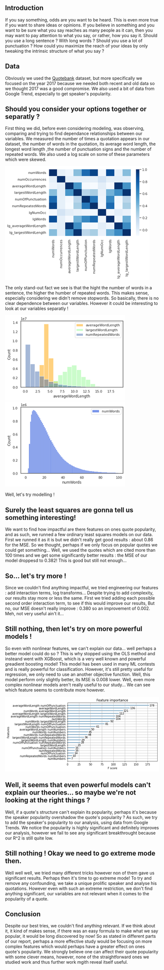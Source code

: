 ## Introduction

If you say something, odds are you want to be heard. This is even more true if you want to share ideas or opinions. If you believe in something and you want to be sure what you say reaches as many people as it can, then you may want to pay attention to what you say, or rather, how you say it. Should you use a long sentence ? With long words ? Should you use a lot of punctuation ? How could you maximize the reach of your ideas by only tweaking the intrinsic structure of what you say ?

## Data

Obviously we used the [Quotebank](https://github.com/epfl-dlab/Quotebank) dataset, but more specifically we focused on the year 2017 because we needed both recent and old data so we thought 2017 was a good compromise.
We also used a bit of data from Google Trend, especially to get speaker's popularity.

## Should you consider your options together or separatly ?

First thing we did, before even considering modeling, was observing, comparing and trying to find dependance relationships between our variables.
We measured the number of times a quotation appears in our dataset, the number of words in the quotation, its average word length, the longest word length ,the number of punctuation signs and the number of repeated words. We also used a log scale on some of these parameters which were skewed.

![heatmap](/graphs/heatmap1.png)

The only stand-out fact we see is that the hight the number of words in a sentence, the higher the humber of repeated words. This makes sense, especially considering we didn't remove stopwords. So basically, there is no clear dependence between our variables. However it could be interesting to look at our variables separatly ! 

![hist](/graphs/hist1.png)
![hist2](/graphs/hist_numWords.png)

Well, let's try modelling !

## Surely the least squares are gonna tell us something interesting!

We want to find how impactful are there features on ones quote popularity, and as such, we runned a few ordinary least squares models on our data. First we runned it as it is but we didn't really get good results : about 0.86 for the MSE. So we thought, perhaps if we only focus on popular quotes we could get something... Well, we used the quotes which are cited more than 100 times and we get some significantly better results : the MSE of our model droppesd to 0.382! This is good but still not enough...

## So... let's try more ! 

Since we couldn't find anything impactful, we tried engineering our features : add interaction terms, log transforms... Despite trying to add complexity, our results stay more or less the same. First we tried adding each possible second order interaction term, to see if this would improve our results, But no, our MSE doesn't really improve : 0.380 so an improvement of 0.002. Meh, not very useful ain't it...

## Still nothing, then let's try on more powerful models !

So even with nonlinear features, we can't explain our data... well perhaps a better model could do so ? This is why stopped using the OLS method and insteand went with XGBoost, which is a very well known and powerful greadient boosting model! This model has been used in many ML contests and is really powerful for classification. However, it's still  pretty useful for regression, we only need to use an another objective function. 
Well, this model perform only slightly better, its MSE is 0.008 lower. Well, even more complex nonlinear models aren't really useful to our study... We can see which feature seems to contribute more however.

![feature comp](/graphs/xgb_plot_importance_reg.png)

## Well, it seems that even powerful models can't explain our theories... so maybe we're not looking at the right things ?

Well, if a quote's structure can't explain its popularity, perhaps it's because the speaker popularity overshadow the quote's popularity ? As such, we try to add the speaker's popularity to our analysis, using data from Google Trends. We notice the popularity is highly significant and definitely improves our analysis, however we fail to see any significant breakthrought because our R^2 is still quite low.

## Still nothing ! Okay we need to go extreme mode then.

Well well well, we tried many different tricks however non of them gave us significant results. Perhaps then it's time to go extreme mode! To try and remove any confounding, we take a unique prolific speaker and analyse his quotations. However even with such an extreme restriction, we don't find anything significant, our variables are not relevant when it comes to the popularity of a quote.

## Conclusion

Despite our best tries, we couldn't find anything relevant. If we think about it, it kind of makes sense, if there was an easy formula to make what we say popular, it would be long discovered by now! So as stated in different parts of our report, perhaps a more effective study would be focusing on more complex features which would perhaps have a greater effect on ones quote's popularity. We strongly believe one can affect their quote popularity with some clever means, however, none of the straightforward ones we studied work and thus further work mgith reveal itself useful.

